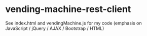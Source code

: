 # vending-machine-rest-client
See index.html and vendingMachine.js for my code (emphasis on JavaScript / jQuery / AJAX / Bootstrap / HTML)
